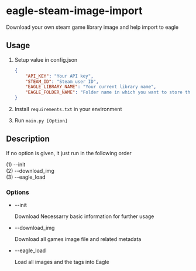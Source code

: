 # eagle-steam-image-import

Download your own steam game library image and help import to eagle

## Usage

1. Setup value in config.json

    ```json
    {
        "API_KEY": "Your API key",
        "STEAM_ID": "Steam user ID",
        "EAGLE_LIBRARY_NAME": "Your current library name",
        "EAGLE_FOLDER_NAME": "Folder name in which you want to store the images"
    }
    ```

2. Install `requirements.txt` in your environment

3. Run `main.py [Option]`

## Description

If no option is given, it just run in the following order

(1) --init\
(2) --download_img\
(3) --eagle_load

### Options

- --init

    Download Necessarry basic information for further usage

- --download_img

    Download all games image file and related metadata

- --eagle_load

    Load all images and the tags into Eagle
